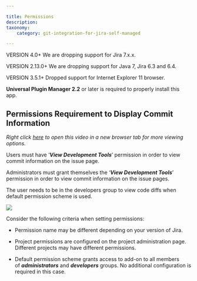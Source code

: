 ```yaml
---

title: Permissions
description:
taxonomy:
    category: git-integration-for-jira-self-managed

---
```

VERSION 4.0+ We are dropping support for Jira 7.x.x.

VERSION 2.13.0+ We are dropping support for Java 7, Jira 6.3 and 6.4.

VERSION 3.5.1+ Dropped support for Internet Explorer 11 browser.

**Universal Plugin Manager 2.2** or later is required to properly install this app.

## Permissions Requirement to Display Commit Information

_Right click_ [_here_](https://bigbrassband.wistia.com/medias/ynjggc2wzg) _to open this video in a new browser tab for more viewing options._

Users must have ‘_**View Development Tools**_’ permission in order to view commit information on the issue page.

Administrators must grant themselves the ‘_**View Development Tools**_’ permission in order to view commit information on the issue pages.


The user needs to be in the developers group to view code diffs when default permission scheme is used.

![](https://bigbrassband.atlassian.net/wiki/download/thumbnails/408453129/view-dev-tools-project-acl(c).png?version=1&modificationDate=1585809947043&cacheVersion=1&api=v2&width=680&height=361)

Consider the following criteria when setting permissions:

*   Permission name may be different depending on your version of Jira.

*   Project permissions are configured on the project administration page. Different projects may have different permissions.

*   Default permission scheme grants access to add-on to all members of _**administrators**_ and _**developers**_ groups. No additional configuration is required in this case.